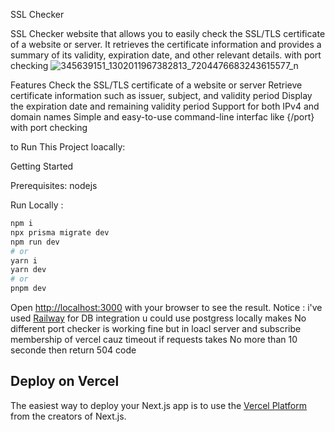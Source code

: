 SSL Checker

 SSL Checker website that allows you to easily check the SSL/TLS certificate of a website or server. It retrieves the certificate information and provides a summary of its validity, expiration date, and other relevant details. with port checking 
![345639151_1302011967382813_7204476683243615577_n](https://github.com/Adamkaram/ssl-checker/assets/52092726/39727c46-8427-4211-b866-dc90f9a6c970)


Features
Check the SSL/TLS certificate of a website or server
Retrieve certificate information such as issuer, subject, and validity period
Display the expiration date and remaining validity period
Support for both IPv4 and domain names
Simple and easy-to-use command-line interfac like {/port}
with port checking 

to Run This Project loacally:


Getting Started


Prerequisites:
nodejs 


Run Locally :
```bash
npm i 
npx prisma migrate dev
npm run dev
# or
yarn i 
yarn dev
# or
pnpm dev
```

Open [http://localhost:3000](http://localhost:3000) with your browser to see the result.
Notice : i've used [Railway](https://railway.app/) for DB integration u could use postgress locally makes No different 
port checker is working fine but in loacl server and subscribe membership of vercel cauz timeout if requests takes No more than 10 seconde then return 504 code





## Deploy on Vercel

The easiest way to deploy your Next.js app is to use the [Vercel Platform](https://vercel.com/new?utm_medium=default-template&filter=next.js&utm_source=create-next-app&utm_campaign=create-next-app-readme) from the creators of Next.js.


